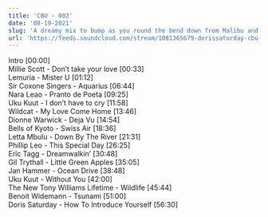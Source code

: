 ```yaml
---
title: 'CBU - 002'
date: '08-19-2021'
slug: 'A dreamy mix to bump as you round the bend down from Malibu and cruise into Santa Monica'
url: 'https://feeds.soundcloud.com/stream/1081365679-dorissaturday-cbu-002.mp3'
---
```


Intro [00:00]\
Millie Scott - Don’t take your love [00:33]\
Lemuria - Mister U [01:12]\
Sir Coxone Singers - Aquarius [06:44]\
Nara Leao - Pranto de Poeta [09:25]\
Uku Kuut - I don’t have to cry [11:58]\
Wildcat - My Love Come Home [13:46]\
Dionne Warwick - Deja Vu [14:54]\
Bells of Kyoto - Swiss Air [18:36]\
Letta Mbulu - Down By The River [21:31]\
Phillip Leo - This Special Day [26:25]\
Eric Tagg - Dreamwalkin’ [30:48]\
Gil Trythall - Little Green Apples [35:05]\
Jan Hammer - Ocean Drive [38:48]\
Uku Kuut - Without You [42:00]\
The New Tony Williams Lifetime - Wildlife [45:44]\
Benoit Widemann - Tsunami [51:00]\
Doris Saturday - How To Introduce Yourself [56:30]
